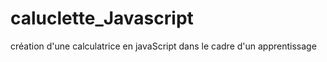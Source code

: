 # caluclette_Javascript
création d'une calculatrice en javaScript dans le cadre d'un apprentissage 

